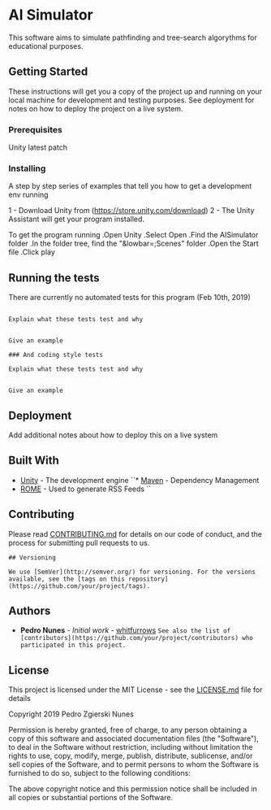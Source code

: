 # AI Simulator

This software aims to simulate pathfinding and tree-search algorythms for educational purposes. 

## Getting Started

These instructions will get you a copy of the project up and running on your local machine for development and testing purposes. See deployment for notes on how to deploy the project on a live system.

### Prerequisites

Unity latest patch

### Installing

A step by step series of examples that tell you how to get a development env running

1 - Download Unity from (https://store.unity.com/download)
2 - The Unity Assistant will get your program installed.

To get the program running
.Open Unity
.Select Open
.Find the AISimulator folder
.In the folder tree, find the "&lowbar=;Scenes"  folder
.Open the Start file
.Click play

## Running the tests

There are currently no automated tests for this program (Feb 10th, 2019)
```### Break down into end to end tests

Explain what these tests test and why


Give an example

### And coding style tests

Explain what these tests test and why


Give an example
```

## Deployment

Add additional notes about how to deploy this on a live system

## Built With

* [Unity](https://store.unity.com/download) - The development engine 
``* [Maven](https://maven.apache.org/) - Dependency Management
* [ROME](https://rometools.github.io/rome/) - Used to generate RSS Feeds
``
## Contributing

Please read [CONTRIBUTING.md](https://gist.github.com/PurpleBooth/b24679402957c63ec426) for details on our code of conduct, and the process for submitting pull requests to us.
```
## Versioning

We use [SemVer](http://semver.org/) for versioning. For the versions available, see the [tags on this repository](https://github.com/your/project/tags). 
```
## Authors

* **Pedro Nunes** - *Initial work* - [whitfurrows](https://github.com/Whitfurrows)
``
See also the list of [contributors](https://github.com/your/project/contributors) who participated in this project.
``
## License

This project is licensed under the MIT License - see the [LICENSE.md](LICENSE.md) file for details


Copyright 2019 Pedro Zgierski Nunes

Permission is hereby granted, free of charge, to any person obtaining a copy of this software and associated documentation files (the "Software"), to deal in the Software without restriction, including without limitation the rights to use, copy, modify, merge, publish, distribute, sublicense, and/or sell copies of the Software, and to permit persons to whom the Software is furnished to do so, subject to the following conditions:

The above copyright notice and this permission notice shall be included in all copies or substantial portions of the Software.
